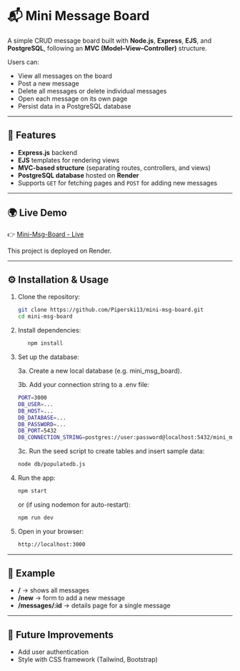 # 📬 Mini Message Board

A simple CRUD message board built with **Node.js**, **Express**, **EJS**, and **PostgreSQL**, following an **MVC (Model–View–Controller)** structure.  

Users can:
- View all messages on the board
- Post a new message
- Delete all messages or delete individual messages
- Open each message on its own page
- Persist data in a PostgreSQL database

---


## 🚀 Features
- **Express.js** backend
- **EJS** templates for rendering views
- **MVC-based structure** (separating routes, controllers, and views)
- **PostgreSQL database** hosted on **Render**
- Supports `GET` for fetching pages and `POST` for adding new messages

---

## 🌍 Live Demo
👉 [Mini-Msg-Board - Live](https://mini-msg-board-6p7g.onrender.com/)

This project is deployed on Render.

---

## ⚙️ Installation & Usage

1. Clone the repository:
   ```bash
   git clone https://github.com/Piperski13/mini-msg-board.git
   cd mini-msg-board
2. Install dependencies:
   ```bash
      npm install
   ```
3. Set up the database:
   
   3a. Create a new local database (e.g. mini_msg_board).

   
   3b. Add your connection string to a .env file:
   
   ```bash
   PORT=3000
   DB_USER=...
   DB_HOST=...
   DB_DATABASE=...
   DB_PASSWORD=...
   DB_PORT=5432
   DB_CONNECTION_STRING=postgres://user:password@localhost:5432/mini_msg_board
   ```
   
   3c. Run the seed script to create tables and insert sample data:
   
   ```bash
   node db/populatedb.js
   ```
5. Run the app:
   ```bash
   npm start
   ```
    or (if using nodemon for auto-restart):
    ```bash
    npm run dev
    ```
6. Open in your browser:
   ```bash
   http://localhost:3000
---

## 📝 Example
- **/** → shows all messages
- **/new** → form to add a new message
- **/messages/:id** → details page for a single message

---

## 🔮 Future Improvements
- Add user authentication
- Style with CSS framework (Tailwind, Bootstrap)
  
